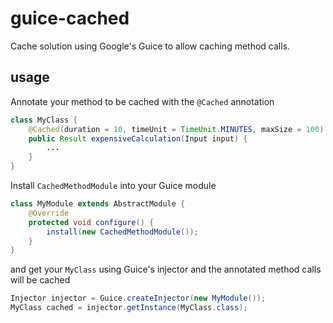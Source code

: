 # guice-cached
Cache solution using Google's Guice to allow caching method calls.

## usage
Annotate your method to be cached with the `@Cached` annotation
```java
class MyClass {
    @Cached(duration = 10, timeUnit = TimeUnit.MINUTES, maxSize = 100)
    public Result expensiveCalculation(Input input) {
        ...
    }
}
```
Install `CachedMethodModule` into your Guice module
```java
class MyModule extends AbstractModule {
    @Override
    protected void configure() {
        install(new CachedMethodModule());
    }
}
```
and get your `MyClass` using Guice's injector and the annotated method calls will be cached
```java
Injector injector = Guice.createInjector(new MyModule());
MyClass cached = injector.getInstance(MyClass.class);
``` 